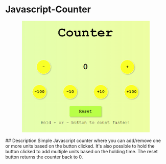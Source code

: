 # Javascript-Counter

<p align = "center">
    <img src="./img/README/javascript-counter.png" width="400">
</p>
## Description 
Simple Javascript counter where you can add/remove one or more units based on the button clicked.
It's also possible to hold the button clicked to add multiple units based on the holding time.
The reset button returns the counter back to 0.
